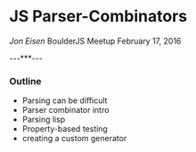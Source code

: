 # JS Parser-Combinators

_Jon Eisen_
BoulderJS Meetup
February 17, 2016

---***---

### Outline

- Parsing can be difficult
- Parser combinator intro
- Parsing lisp
- Property-based testing
- creating a custom generator
